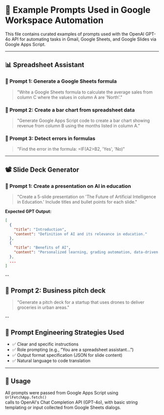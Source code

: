 # 🧠 Example Prompts Used in Google Workspace Automation

This file contains curated examples of prompts used with the OpenAI GPT-4o API for automating tasks in Gmail, Google Sheets, and Google Slides via Google Apps Script.

---

## 📊 Spreadsheet Assistant

### 🔹 Prompt 1: Generate a Google Sheets formula
> "Write a Google Sheets formula to calculate the average sales from column C where the values in column A are 'North'."

### 🔹 Prompt 2: Create a bar chart from spreadsheet data
> "Generate Google Apps Script code to create a bar chart showing revenue from column B using the months listed in column A."

### 🔹 Prompt 3: Detect errors in formulas
> "Find the error in the formula: =IF(A2>B2, 'Yes', 'No)"

---

## 📽️ Slide Deck Generator

### 🔹 Prompt 1: Create a presentation on AI in education
> "Create a 5-slide presentation on 'The Future of Artificial Intelligence in Education.' Include titles and bullet points for each slide."

**Expected GPT Output:**
```json
[
  {
    "title": "Introduction",
    "content": "Definition of AI and its relevance in education."
  },
  {
    "title": "Benefits of AI",
    "content": "Personalized learning, grading automation, data-driven insights."
  },
  ...
]
```
--

## 🔹 Prompt 2: Business pitch deck

> "Generate a pitch deck for a startup that uses drones to deliver groceries in urban areas."

--

## 🧠 Prompt Engineering Strategies Used

- ✅ Clear and specific instructions  
- ✅ Role prompting (e.g., “You are a spreadsheet assistant…”)  
- ✅ Output format specification (JSON for slide content)  
- ✅ Natural language to code translation  

---

## 📎 Usage

All prompts were passed from Google Apps Script using `UrlFetchApp.fetch()`  
calls to OpenAI's Chat Completion API (GPT-4o), with basic string templating or input collected from Google Sheets dialogs.
